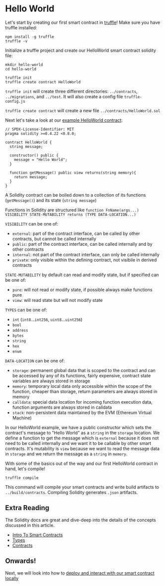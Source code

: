# Hello World

Let's start by creating our first smart contract in [truffle](https://github.com/trufflesuite/truffle)! Make sure you have truffle installed:

```
npm install -g truffle
truffle -v
```


Initialize a truffle project and create our HelloWorld smart contract solidity file:
```
mkdir hello-world
cd hello-world

truffle init
truffle create contract HelloWorld
```

`truffle init` will create three different directories: `../contracts`, `../migrations`, and `../test`. It will also create a config file `truffle-config.js`

`truffle create contract` will create a new file `../contracts/HelloWorld.sol` 


Next let's take a look at our [example HelloWorld contract](../truffle-hello-world/contracts/HelloWorld.sol):
```
// SPDX-License-Identifier: MIT
pragma solidity >=0.4.22 <0.8.0;

contract HelloWorld {
  string message;
  
  constructor() public {
    message = "Hello World";
  }
  
  function getMessage() public view returns(string memory){
    return message;
  }
}
```
A Solidity contract can be boiled down to a collection of its functions (`getMessage()`) and its state (`string message`)

Functions in Solidity are structured like `function FnName(args...) VISIBILITY STATE-MUTABILITY returns (TYPE DATA-LOCATION...)`

`VISIBILITY` can be one of:
- `external`: part of the contract interface, can be called by other contracts, but cannot be called internally
- `public`: part of the contract interface, can be called internally and by other contracts
- `internal`: not part of the contract interface, can only be called internally
- `private`: only visible within the defining contract, not visibile in derived contracts

`STATE-MUTABILITY` by default can read and modify state, but if specified can be one of:
- `pure`: will not read or modify state, if possible always make functions pure
- `view`: will read state but will not modify state

`TYPES` can be one of:
- `int` (`int8`...`int256`, `uint8`...`uint256`)
- `bool`
- `address`
- `bytes`
- `string`
- `hex`
- `enum`

`DATA-LOCATION` can be one of:
- `storage`: permanent global data that is scoped to the contract and can be accessed by any of its functions, fairly expensive, contract state variables are always stored in storage
- `memory`: temporary local data only accessible within the scope of the function, cheaper than storage, return parameters are always stored in memory
- `calldata`: special data location for incoming function execution data, function arguments are always stored in calldata
- `stack`: non-persistent data maintained by the EVM (Ethereum Virtual Machine)

In our HelloWorld example, we have a public constructor which sets the contract's message to "Hello World" as a `string` in the `storage` location. We define a function to get the message which is `external` because it does not need to be called internally and we want it to be callable by other smart contracts. It's mutability is `view` because we want to read the message data in `storage` and we return the message as a `string` in `memory`.


With some of the basics out of the way and our first HelloWorld contract in hand, let's compile!
```
truffle compile
```

This command will compile your smart contracts and write build artifacts to `../build/contracts`. Compiling Solidity generates `.json` artifacts.


## Extra Reading
The Solidity docs are great and dive-deep into the details of the concepts discussed in this article.

- [Intro To Smart Contracts](https://docs.soliditylang.org/en/v0.7.4/introduction-to-smart-contracts.html)
- [Types](https://docs.soliditylang.org/en/v0.7.4/types.html)
- [Contracts](https://docs.soliditylang.org/en/v0.7.4/contracts.html)


## Onwards!
Next, we will look into how to [deploy and interact with our smart contract locally](./3-deployment.md)